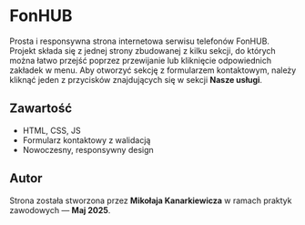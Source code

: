 # FonHUB 
Prosta i responsywna strona internetowa serwisu telefonów FonHUB. Projekt składa się z jednej strony zbudowanej z kilku sekcji, do których można łatwo przejść poprzez przewijanie lub kliknięcie odpowiednich zakładek w menu. Aby otworzyć sekcję z formularzem kontaktowym, należy kliknąć jeden z przycisków znajdujących się w sekcji **Nasze usługi**.

## Zawartość
- HTML, CSS, JS
- Formularz kontaktowy z walidacją
- Nowoczesny, responsywny design

## Autor
Strona została stworzona przez **Mikołaja Kanarkiewicza** w ramach praktyk zawodowych — **Maj 2025**.
